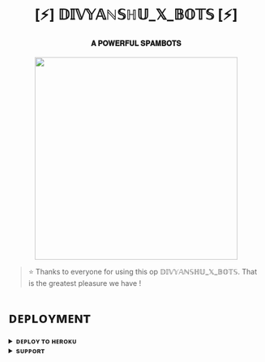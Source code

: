 <h1 align="center"><b>[⚡] 𝔻𝕀𝕍𝕐𝔸ℕ𝕊ℍ𝕌_𝕏_𝔹𝕆𝕋𝕊 [⚡]</b></h1>

<h4 align="center"> 𝐀 𝐏𝐎𝐖𝐄𝐑𝐅𝐔𝐋 𝐒𝐏𝐀𝐌𝐁𝐎𝐓𝐒</h4>

<p align="center"><a href="https://t.me/PyXen"><img src="http://telegra.ph/file/d562be01d910a4f72b8d4.jpg" width="400"></a></p>


> ⭐️ Thanks to everyone for using this op 𝔻𝕀𝕍𝕐𝔸ℕ𝕊ℍ𝕌_𝕏_𝔹𝕆𝕋𝕊. That is the greatest pleasure we have !


# ᴅᴇᴘʟᴏʏᴍᴇɴᴛ


<details>
<summary><b>ᴅᴇᴘʟᴏʏ ᴛᴏ ʜᴇʀᴏᴋᴜ</b></summary>
<br>

[![Deploy](https://www.herokucdn.com/deploy/button.svg)](https://dashboard.heroku.com/new?template=https://github.com/Ranavanshi/XBOTS)

</details>


<details>
<summary><b>sᴜᴘᴘᴏʀᴛ</b></summary>
<br>

<a href="https://t.me/webnet_bot_support"><img src="https://img.shields.io/badge/Join-Telegram%20Channel-red.svg?logo=Telegram"></a>

</details>
